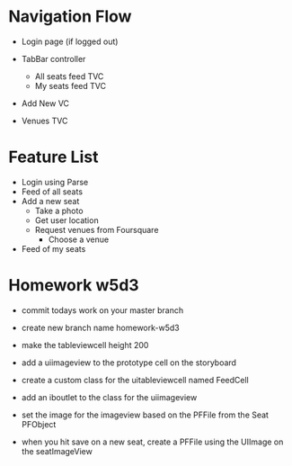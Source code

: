 # Navigation Flow

* Login page (if logged out)

* TabBar controller
    * All seats feed TVC
    * My seats feed TVC

* Add New VC

* Venues TVC


# Feature List
* Login using Parse
* Feed of all seats
* Add a new seat
    * Take a photo
    * Get user location
    * Request venues from Foursquare
        * Choose a venue
* Feed of my seats


# Homework w5d3
- commit todays work on your master branch
- create new branch name homework-w5d3
- make the tableviewcell height 200
- add a uiimageview to the prototype cell on the storyboard
- create a custom class for the uitableviewcell named FeedCell
- add an iboutlet to the class for the uiimageview
- set the image for the imageview based on the PFFile from the Seat PFObject

- when you hit save on a new seat, create a PFFile using the UIImage on the seatImageView


